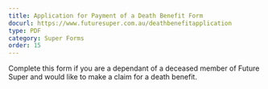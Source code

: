 ```yaml
---
title: Application for Payment of a Death Benefit Form
docurl: https://www.futuresuper.com.au/deathbenefitapplication
type: PDF
category: Super Forms
order: 15
---
```

Complete this form if you are a dependant of a deceased member of Future Super and would like to make a claim for a death benefit.
